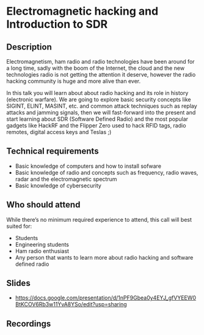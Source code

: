 # Electromagnetic hacking and Introduction to SDR

## Description

Electromagnetism, ham radio and radio technologies have been around for a long time, sadly with the boom of the Internet, the cloud and the new technologies radio is not getting the attention it deserve, however the radio hacking community is huge and more alive than ever.

In this talk you will learn about about radio hacking and its role in history (electronic warfare). We are going to explore basic security concepts like SIGINT, ELINT, MASINT, etc. and common attack techniques such as replay attacks and jamming signals, then we will fast-forward into the present and start learning about SDR (Software Defined Radio) and the most popular gadgets like HackRF and the Flipper Zero used to hack RFID tags, radio remotes, digital access keys and Teslas ;)

## Technical requirements

- Basic knowledge of computers and how to install sofware
- Basic knowledge of radio and concepts such as frequency, radio waves, radar and the electromagnetic spectrum
- Basic knowledge of cybersecurity

## Who should attend

While there’s no minimum required experience to attend, this call will best suited for:

- Students
- Engineering students
- Ham radio enthusiast
- Any person that wants to learn more about radio hacking and software defined radio

## Slides

- https://docs.google.com/presentation/d/1nPF9Gbea0y4EYJ_gfVYEEW0BtKCOV6Rb3w11YvA8YSo/edit?usp=sharing

## Recordings
